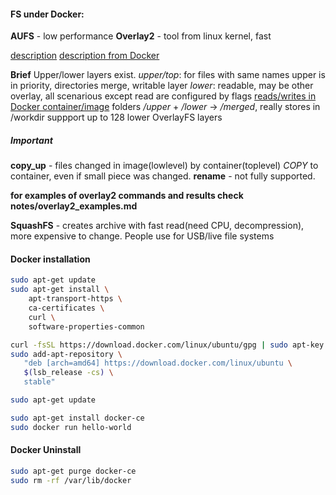 #### FS under Docker:

**AUFS** - low performance
**Overlay2** - tool from linux kernel, fast

[description](https://git.kernel.org/pub/scm/linux/kernel/git/torvalds/linux.git/tree/Documentation/filesystems/overlayfs.txt)
[description from Docker](https://docs.docker.com/storage/storagedriver/overlayfs-driver/)

**Brief**
Upper/lower layers exist.
*upper/top*: for files with same names upper is in priority, directories merge, writable layer
*lower*: readable, may be other overlay, all scenarious except read are configured by flags
[reads/writes in Docker container/image](https://docs.docker.com/storage/storagedriver/overlayfs-driver/#how-container-reads-and-writes-work-with-overlay-or-overlay2)
folders */upper* + */lower* -> */merged*, really stores in /workdir
suppport up to 128 lower OverlayFS layers

##### Important 
**copy_up** - files changed in image(lowlevel) by container(toplevel) *COPY* to container, even if small piece was changed.
**rename** - not fully supported.


**for examples of overlay2 commands and results check notes/overlay2_examples.md**

**SquashFS** - creates archive with fast read(need CPU, decompression), more expensive to change. People use for USB/live file systems



#### Docker installation
```bash
sudo apt-get update
sudo apt-get install \
    apt-transport-https \
    ca-certificates \
    curl \
    software-properties-common

curl -fsSL https://download.docker.com/linux/ubuntu/gpg | sudo apt-key add -
sudo add-apt-repository \
   "deb [arch=amd64] https://download.docker.com/linux/ubuntu \
   $(lsb_release -cs) \
   stable"

sudo apt-get update

sudo apt-get install docker-ce
sudo docker run hello-world

```

#### Docker Uninstall
```bash
sudo apt-get purge docker-ce
sudo rm -rf /var/lib/docker
```